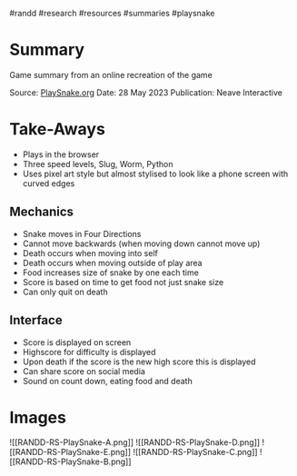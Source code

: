 #randd #research #resources #summaries #playsnake

# Summary
Game summary from an online recreation of the game

Source: [PlaySnake.org](https://playsnake.org/)
Date: 28 May 2023
Publication: Neave Interactive

# Take-Aways
* Plays in the browser
* Three speed levels, Slug, Worm, Python
* Uses pixel art style but almost stylised to look like a phone screen with curved edges

## Mechanics
* Snake moves in Four Directions
* Cannot move backwards (when moving down cannot move up)
* Death occurs when moving into self
* Death occurs when moving outside of play area
* Food increases size of snake by one each time
* Score is based on time to get food not just snake size
* Can only quit on death

## Interface
* Score is displayed on screen
* Highscore for difficulty is displayed
* Upon death if the score is the new high score this is displayed
* Can share score on social media
* Sound on count down, eating food and death

# Images
![[RANDD-RS-PlaySnake-A.png]]
![[RANDD-RS-PlaySnake-D.png]]
![[RANDD-RS-PlaySnake-E.png]]
![[RANDD-RS-PlaySnake-C.png]]
![[RANDD-RS-PlaySnake-B.png]]
